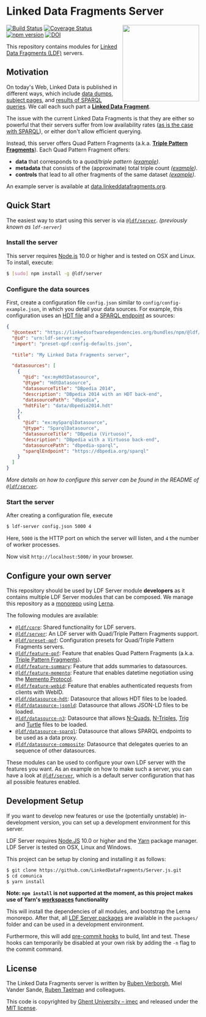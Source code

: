 # Linked Data Fragments Server
<img src="http://linkeddatafragments.org/images/logo.svg" width="200" align="right" alt="" />

[![Build Status](https://travis-ci.org/LinkedDataFragments/Server.js.svg?branch=master)](https://travis-ci.org/LinkedDataFragments/Server.js)
[![Coverage Status](https://coveralls.io/repos/github/LinkedDataFragments/Server.js/badge.svg?branch=master)](https://coveralls.io/github/LinkedDataFragments/Server.js?branch=master)
[![npm version](https://badge.fury.io/js/ldf-server.svg)](https://www.npmjs.com/package/ldf-server)
[![DOI](https://zenodo.org/badge/16891600.svg)](https://zenodo.org/badge/latestdoi/16891600)

This repository contains modules for [Linked Data Fragments (LDF)](https://linkeddatafragments.org/) servers.

## Motivation

On today's Web, Linked Data is published in different ways,
which include [data dumps](http://downloads.dbpedia.org/3.9/en/),
[subject pages](http://dbpedia.org/page/Linked_data),
and [results of SPARQL queries](http://dbpedia.org/sparql?default-graph-uri=http%3A%2F%2Fdbpedia.org&query=CONSTRUCT+%7B+%3Fp+a+dbpedia-owl%3AArtist+%7D%0D%0AWHERE+%7B+%3Fp+a+dbpedia-owl%3AArtist+%7D&format=text%2Fturtle).
We call each such part a [**Linked Data Fragment**](http://linkeddatafragments.org/).

The issue with the current Linked Data Fragments
is that they are either so powerful that their servers suffer from low availability rates
([as is the case with SPARQL](http://sw.deri.org/~aidanh/docs/epmonitorISWC.pdf)),
or either don't allow efficient querying.

Instead, this server offers Quad Pattern Fragments (a.k.a. **[Triple Pattern Fragments](http://www.hydra-cg.com/spec/latest/triple-pattern-fragments/)**).
Each Quad Pattern Fragment offers:

- **data** that corresponds to a _quad/triple pattern_
  _([example](http://data.linkeddatafragments.org/dbpedia?subject=&predicate=rdf%3Atype&object=dbpedia-owl%3ARestaurant))_.
- **metadata** that consists of the (approximate) total triple count
  _([example](http://data.linkeddatafragments.org/dbpedia?subject=&predicate=rdf%3Atype&object=))_.
- **controls** that lead to all other fragments of the same dataset
  _([example](http://data.linkeddatafragments.org/dbpedia?subject=&predicate=&object=%22John%22%40en))_.

An example server is available at [data.linkeddatafragments.org](http://data.linkeddatafragments.org/).

## Quick Start

The easiest way to start using this server is via
[`@ldf/server`](https://github.com/LinkedDataFragments/Server.js/tree/master/packages/server). _(previously known as `ldf-server`)_

### Install the server

This server requires [Node.js](http://nodejs.org/) 10.0 or higher
and is tested on OSX and Linux.
To install, execute:
```bash
$ [sudo] npm install -g @ldf/server
```

### Configure the data sources

First, create a configuration file `config.json` similar to `config/config-example.json`,
in which you detail your data sources.
For example, this configuration uses an [HDT file](http://www.rdfhdt.org/)
and a [SPARQL endpoint](http://www.w3.org/TR/sparql11-protocol/) as sources:
```json
{
  "@context": "https://linkedsoftwaredependencies.org/bundles/npm/@ldf/server/^3.0.0/components/context.jsonld",
  "@id": "urn:ldf-server:my",
  "import": "preset-qpf:config-defaults.json",

  "title": "My Linked Data Fragments server",

  "datasources": [
    {
      "@id": "ex:myHdtDatasource",
      "@type": "HdtDatasource",
      "datasourceTitle": "DBpedia 2014",
      "description": "DBpedia 2014 with an HDT back-end",
      "datasourcePath": "dbpedia",
      "hdtFile": "data/dbpedia2014.hdt"
    },
    {
      "@id": "ex:mySparqlDatasource",
      "@type": "SparqlDatasource",
      "datasourceTitle": "DBpedia (Virtuoso)",
      "description": "DBpedia with a Virtuoso back-end",
      "datasourcePath": "dbpedia-sparql",
      "sparqlEndpoint": "https://dbpedia.org/sparql"
    }
  ]
}
```

_More details on how to configure this server can be found in the README of [`@ldf/server`](https://github.com/LinkedDataFragments/Server.js/tree/master/packages/server)._

### Start the server

After creating a configuration file, execute
```bash
$ ldf-server config.json 5000 4
```
Here, `5000` is the HTTP port on which the server will listen,
and `4` the number of worker processes.

Now visit `http://localhost:5000/` in your browser.

## Configure your own server 

This repository should be used by LDF Server module **developers** as it contains multiple LDF Server modules that can be composed.
We manage this repository as a [monorepo](https://github.com/babel/babel/blob/master/doc/design/monorepo.md)
using [Lerna](https://lernajs.io/).

The following modules are available:
* [`@ldf/core`](https://github.com/LinkedDataFragments/Server.js/tree/master/packages/core): Shared functionality for LDF servers.
* [`@ldf/server`](https://github.com/LinkedDataFragments/Server.js/tree/master/packages/server): An LDF server with Quad/Triple Pattern Fragments support.
* [`@ldf/preset-qpf`](https://github.com/LinkedDataFragments/Server.js/tree/master/packages/preset-qpf): Configuration presets for Quad/Triple Pattern Fragments servers.
* [`@ldf/feature-qpf`](https://github.com/LinkedDataFragments/Server.js/tree/master/packages/feature-qpf): Feature that enables Quad Pattern Fragments (a.k.a. [Triple Pattern Fragments](http://www.hydra-cg.com/spec/latest/triple-pattern-fragments/)).
* [`@ldf/feature-summary`](https://github.com/LinkedDataFragments/Server.js/tree/master/packages/feature-summary): Feature that adds summaries to datasources.
* [`@ldf/feature-memento`](https://github.com/LinkedDataFragments/Server.js/tree/master/packages/feature-memento): Feature that enables datetime negotiation using the [Memento Protocol](http://mementoweb.org/about/).
* [`@ldf/feature-webid`](https://github.com/LinkedDataFragments/Server.js/tree/master/packages/feature-webid): Feature that enables authenticated requests from clients with WebID.
* [`@ldf/datasource-hdt`](https://github.com/LinkedDataFragments/Server.js/tree/master/packages/datasource-hdt): Datasource that allows HDT files to be loaded.
* [`@ldf/datasource-jsonld`](https://github.com/LinkedDataFragments/Server.js/tree/master/packages/datasource-jsonld): Datasource that allows JSON-LD files to be loaded.
* [`@ldf/datasource-n3`](https://github.com/LinkedDataFragments/Server.js/tree/master/packages/datasource-n3): Datasource that allows [N-Quads](https://www.w3.org/TR/n-quads/), [N-Triples](https://www.w3.org/TR/n-triples/), [Trig](https://www.w3.org/TR/trig/) and [Turtle](https://www.w3.org/TR/turtle/) files to be loaded.
* [`@ldf/datasource-sparql`](https://github.com/LinkedDataFragments/Server.js/tree/master/packages/datasource-sparql): Datasource that allows SPARQL endpoints to be used as a data proxy.
* [`@ldf/datasource-composite`](https://github.com/LinkedDataFragments/Server.js/tree/master/packages/datasource-composite): Datasource that delegates queries to an sequence of other datasources.

These modules can be used to configure your own LDF server with the features you want.
As an example on how to make such a server,
you can have a look at [`@ldf/server`](https://github.com/LinkedDataFragments/Server.js/tree/master/packages/server),
which is a default server configuration that has all possible features enabled.

## Development Setup

If you want to develop new features
or use the (potentially unstable) in-development version,
you can set up a development environment for this server.

LDF Server requires [Node.JS](http://nodejs.org/) 10.0 or higher and the [Yarn](https://yarnpkg.com/en/) package manager.
LDF Server is tested on OSX, Linux and Windows.

This project can be setup by cloning and installing it as follows:

```bash
$ git clone https://github.com/LinkedDataFragments/Server.js.git
$ cd comunica
$ yarn install
```

**Note: `npm install` is not supported at the moment, as this project makes use of Yarn's [workspaces](https://yarnpkg.com/lang/en/docs/workspaces/) functionality**

This will install the dependencies of all modules, and bootstrap the Lerna monorepo.
After that, all [LDF Server packages](https://github.com/LinkedDataFragments/Server.js/tree/master/packages) are available in the `packages/` folder
and can be used in a development environment.

Furthermore, this will add [pre-commit hooks](https://www.npmjs.com/package/pre-commit)
to build, lint and test.
These hooks can temporarily be disabled at your own risk by adding the `-n` flag to the commit command.

## License
The Linked Data Fragments server is written by [Ruben Verborgh](https://ruben.verborgh.org/), Miel Vander Sande, [Ruben Taelman](https://www.rubensworks.net/) and colleagues.

This code is copyrighted by [Ghent University – imec](http://idlab.ugent.be/)
and released under the [MIT license](http://opensource.org/licenses/MIT).
